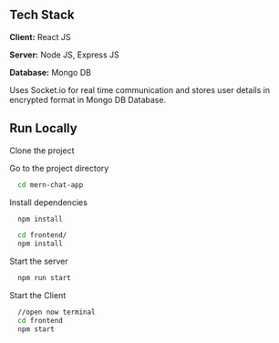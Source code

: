## Tech Stack

**Client:** React JS

**Server:** Node JS, Express JS

**Database:** Mongo DB

Uses Socket.io for real time communication and stores user details in encrypted format in Mongo DB Database.

## Run Locally

Clone the project

Go to the project directory

```bash
  cd mern-chat-app
```

Install dependencies

```bash
  npm install
```

```bash
  cd frontend/
  npm install
```

Start the server

```bash
  npm run start
```

Start the Client

```bash
  //open now terminal
  cd frontend
  npm start
```
